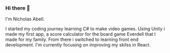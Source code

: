 ### Hi there 👋

I'm Nicholas Abell.

I started my coding journey learning C# to make video games.
Using Unity i made my first app, a score calculator for the board game Everdell that I made for my family.
From there i switched to learning front end development. 
I'm currently focusing on improving my skilss in React.

<!--
**Nicholas-Abell/Nicholas-Abell** is a ✨ _special_ ✨ repository because its `README.md` (this file) appears on your GitHub profile.

Here are some ideas to get you started:

- 🔭 I’m currently working on ...
- 🌱 I’m currently learning ...
- 👯 I’m looking to collaborate on ...
- 🤔 I’m looking for help with ...
- 💬 Ask me about ...
- 📫 How to reach me: ...
- 😄 Pronouns: ...
- ⚡ Fun fact: ...
-->
